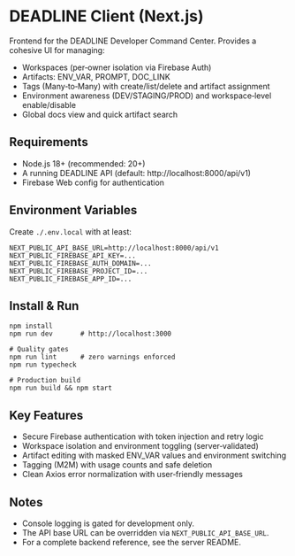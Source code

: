 DEADLINE Client (Next.js)
=========================

Frontend for the DEADLINE Developer Command Center. Provides a cohesive UI for managing:

- Workspaces (per‑owner isolation via Firebase Auth)
- Artifacts: ENV_VAR, PROMPT, DOC_LINK
- Tags (Many‑to‑Many) with create/list/delete and artifact assignment
- Environment awareness (DEV/STAGING/PROD) and workspace‑level enable/disable
- Global docs view and quick artifact search

Requirements
------------
- Node.js 18+ (recommended: 20+)
- A running DEADLINE API (default: http://localhost:8000/api/v1)
- Firebase Web config for authentication

Environment Variables
---------------------
Create `./.env.local` with at least:

```
NEXT_PUBLIC_API_BASE_URL=http://localhost:8000/api/v1
NEXT_PUBLIC_FIREBASE_API_KEY=...
NEXT_PUBLIC_FIREBASE_AUTH_DOMAIN=...
NEXT_PUBLIC_FIREBASE_PROJECT_ID=...
NEXT_PUBLIC_FIREBASE_APP_ID=...
```

Install & Run
-------------
```
npm install
npm run dev       # http://localhost:3000

# Quality gates
npm run lint      # zero warnings enforced
npm run typecheck

# Production build
npm run build && npm start
```

Key Features
------------
- Secure Firebase authentication with token injection and retry logic
- Workspace isolation and environment toggling (server‑validated)
- Artifact editing with masked ENV_VAR values and environment switching
- Tagging (M2M) with usage counts and safe deletion
- Clean Axios error normalization with user‑friendly messages

Notes
-----
- Console logging is gated for development only.
- The API base URL can be overridden via `NEXT_PUBLIC_API_BASE_URL`.
- For a complete backend reference, see the server README.
